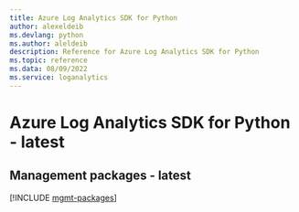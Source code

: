 ```yaml
---
title: Azure Log Analytics SDK for Python
author: alexeldeib
ms.devlang: python
ms.author: aleldeib
description: Reference for Azure Log Analytics SDK for Python
ms.topic: reference
ms.data: 08/09/2022
ms.service: loganalytics
---
```

# Azure Log Analytics SDK for Python - latest

## Management packages - latest
[!INCLUDE [mgmt-packages](log-analytics-mgmt-index.md)]